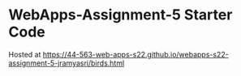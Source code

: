 # WebApps-Assignment-5 Starter Code
Hosted at https://44-563-web-apps-s22.github.io/webapps-s22-assignment-5-jramyasri/birds.html

